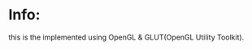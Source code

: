 # Info:
this is the <Conway-s-Game-of-Life> implemented using OpenGL & GLUT(OpenGL Utility Toolkit).
